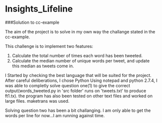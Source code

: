 # Insights_Lifeline

###Solution to cc-example

The aim of the project is to solve in my own way the challange stated in the cc-example.

This challenge is to implement two features:

1.  Calculate the total number of times each word has been tweeted.
2.  Calculate the median number of unique words per tweet, and update this median as tweets come in.

I Started by checking the best language that will be suited for the project. After careful deliberations, I chose Python
Using notepad and python 2.7.4, I was able to completly solve question one(1)  to give the correct output(words_tweeted.py in 'src folder' runs on 'tweets.txt' to produce ft1.tx). the program has also been tested on other text files and worked on large files.  maketrans was used. 

Solving question two has been a bit challanging. I am only able to get the words per line for now...I am running against time.
